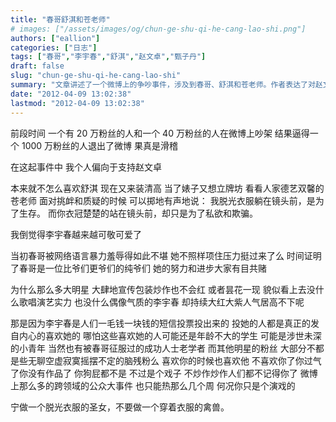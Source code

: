 ```yaml
---
title: "春哥舒淇和苍老师"
# images: ["/assets/images/og/chun-ge-shu-qi-he-cang-lao-shi.png"]
authors: ["eallion"]
categories: ["日志"]
tags: ["春哥","李宇春","舒淇","赵文卓","甄子丹"]
draft: false
slug: "chun-ge-shu-qi-he-cang-lao-shi"
summary: "文章讲述了一个微博上的争吵事件，涉及到春哥、舒淇和苍老师。作者表达了对赵文卓的支持，并批评了舒淇装清高和苍老师受挑衅时的回应。同时，作者称赞李宇春坚强面对网络暴力并取得进步，认为她之所以红火是因为真正喜欢她的人投票支持。最后，作者指出其他明星粉丝多数只是脑残粉而已。"
date: "2012-04-09 13:02:38"
lastmod: "2012-04-09 13:02:38"
---
```


前段时间
一个有 20 万粉丝的人和一个 40 万粉丝的人在微博上吵架
结果逼得一个 1000 万粉丝的人退出了微博
果真是滑稽

在这起事件中
我个人偏向于支持赵文卓

本来就不怎么喜欢舒淇
现在又来装清高
当了婊子又想立牌坊
看看人家德艺双馨的苍老师
面对挑衅和质疑的时候
可以掷地有声地说：
我脱光衣服躺在镜头前，是为了生存。
而你衣冠楚楚的站在镜头前，却只是为了私欲和欺骗。

我倒觉得李宇春越来越可敬可爱了

当初春哥被网络语言暴力羞辱得如此不堪
她不照样项住压力挺过来了么
时间证明了春哥是一位比爷们更爷们的纯爷们
她的努力和进步大家有目共赌

为什么那么多大明星
大肆地宣传包装炒作也不会红
或者昙花一现
貌似看上去没什么歌唱演艺实力
也没什么偶像气质的李宇春
却持续大红大紫人气居高不下呢

那是因为李宇春是人们一毛钱一块钱的短信投票投出来的
投她的人都是真正的发自内心的喜欢她的
哪怕这些喜欢她的人可能还是年龄不大的学生
可能是涉世未深的小青年
当然也有被春哥征服过的成功人士老学者
而其他明星的粉丝
大部分不都是些无聊空虚寂寞摇摆不定的脑残粉么
喜欢你的时候也喜欢他
不喜欢你了你过气了你没有作品了
你狗屁都不是
不过是个戏子
不炒作炒作人们都不记得你了
微博上那么多的跨领域的公众大事件
也只能热那么几个周
何况你只是个演戏的

宁做一个脱光衣服的圣女，不要做一个穿着衣服的禽兽。

